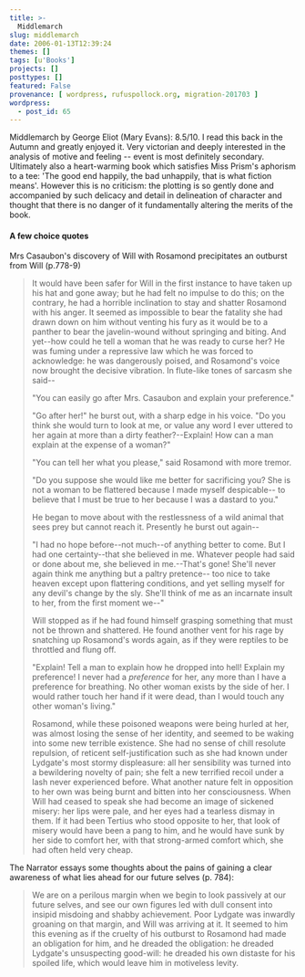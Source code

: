 ```yaml
---
title: >-
  Middlemarch
slug: middlemarch
date: 2006-01-13T12:39:24
themes: []
tags: [u'Books']
projects: []
posttypes: []
featured: False
provenance: [ wordpress, rufuspollock.org, migration-201703 ]
wordpress:
  - post_id: 65
---
```


<p>
  Middlemarch by George Eliot (Mary Evans): 8.5/10. I read this back in the Autumn and greatly enjoyed it. Very victorian and deeply interested in the analysis of motive and feeling -- event is most definitely secondary. Ultimately also a heart-warming book which satisfies Miss Prism's aphorism to a tee: 'The good end happily, the bad unhappily, that is what fiction means'. However this is no criticism: the plotting is so gently done and accompanied by such delicacy and detail in delineation of character and thought that there is no danger of it fundamentally altering the merits of the book.
</p>
<h4>
  A few choice quotes
</h4>
<p>
  Mrs Casaubon's discovery of Will with Rosamond precipitates an outburst from Will (p.778-9)
</p>
<blockquote>
  <p>
    It would have been safer for Will in the first instance to have taken up his hat and gone away; but he had felt no impulse to do this; on the contrary, he had a horrible inclination to stay and shatter Rosamond with his anger.  It seemed as impossible to bear the fatality she had drawn down on him without venting his fury as it would be to a panther to bear the javelin-wound without springing and biting. And yet--how could he tell a woman that he was ready to curse her? He was fuming under a repressive law which he was forced to acknowledge: he was dangerously poised, and Rosamond's voice now brought the decisive vibration.  In flute-like tones of sarcasm she said--
  </p>
  <p>
    "You can easily go after Mrs. Casaubon and explain your preference."
  </p>
  <p>
    "Go after her!" he burst out, with a sharp edge in his voice. "Do you think she would turn to look at me, or value any word I ever uttered to her again at more than a dirty feather?--Explain!  How can a man explain at the expense of a woman?"
  </p>
  <p>
    "You can tell her what you please," said Rosamond with more tremor.
  </p>
  <p>
    "Do you suppose she would like me better for sacrificing you? She is not a woman to be flattered because I made myself despicable-- to believe that I must be true to her because I was a dastard to you."
  </p>
  <p>
    He began to move about with the restlessness of a wild animal that sees prey but cannot reach it. Presently he burst out again--
  </p>
  <p>
    "I had no hope before--not much--of anything better to come. But I had one certainty--that she believed in me. Whatever people had said or done about me, she believed in me.--That's gone! She'll never again think me anything but a paltry pretence-- too nice to take heaven except upon flattering conditions, and yet selling myself for any devil's change by the sly. She'll think of me as an incarnate insult to her, from the first moment we--"
  </p>
  <p>
    Will stopped as if he had found himself grasping something that must not be thrown and shattered. He found another vent for his rage by snatching up Rosamond's words again, as if they were reptiles to be throttled and flung off.
  </p>
  <p>
    "Explain! Tell a man to explain how he dropped into hell! Explain my preference! I never had a <em>preference</em> for her, any more than I have a preference for breathing. No other woman exists by the side of her. I would rather touch her hand if it were dead, than I would touch any other woman's living."
  </p>
  <p>
    Rosamond, while these poisoned weapons were being hurled at her, was almost losing the sense of her identity, and seemed to be waking into some new terrible existence.  She had no sense of chill resolute repulsion, of reticent self-justification such as she had known under Lydgate's most stormy displeasure: all her sensibility was turned into a bewildering novelty of pain; she felt a new terrified recoil under a lash never experienced before. What another nature felt in opposition to her own was being burnt and bitten into her consciousness.  When Will had ceased to speak she had become an image of sickened misery: her lips were pale, and her eyes had a tearless dismay in them.  If it had been Tertius who stood opposite to her, that look of misery would have been a pang to him, and he would have sunk by her side to comfort her, with that strong-armed comfort which, she had often held very cheap.
  </p>
</blockquote>

<p>
  The Narrator essays some thoughts about the pains of gaining a clear awareness of what lies ahead for our future selves (p. 784):
</p>
<blockquote>
  <p>
    We are on a perilous margin when we begin to look passively at our future selves, and see our own figures led with dull consent into insipid misdoing and shabby achievement.  Poor Lydgate was inwardly groaning on that margin, and Will was arriving at it.  It seemed to him this evening as if the cruelty of his outburst to Rosamond had made an obligation for him, and he dreaded the obligation: he dreaded Lydgate's unsuspecting good-will: he dreaded his own distaste for his spoiled life, which would leave him in motiveless levity.
  </p>
</blockquote>


